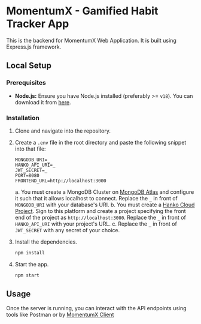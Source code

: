 # MomentumX - Gamified Habit Tracker App

This is the backend for MomentumX Web Application. It is built using Express.js framework.

## Local Setup

### Prerequisites

- **Node.js:** Ensure you have Node.js installed (preferably >= `v18`). You can download it from [here](https://nodejs.org/).

### Installation

1. Clone and navigate into the repository.
   
2. Create a `.env` file in the root directory and paste the following snippet into that file:
   ```
   MONGODB_URI=_
   HANKO_API_URI=_
   JWT_SECRET=_
   PORT=8080
   FRONTEND_URL=http://localhost:3000
   ```
   a. You must create a MongoDB Cluster on <a href="https://www.mongodb.com/atlas/database">MongoDB Atlas</a> and configure it such that it allows localhost to connect. Replace the `_` in front       of `MONGODB_URI` with your database's URI.
   b. You must create a <a href="https://cloud.hanko.io/">Hanko Cloud Project</a>. Sign to this platform and create a project specifying the front end of the project as `http://localhost:3000`.       Replace the `_` in front of `HANKO_API_URI` with your project's URL.
   c. Replace the `_` in front of `JWT_SECRET` with any secret of your choice.

6. Install the dependencies.
   ```bash
   npm install
   ```

7. Start the app.
   ```bash
   npm start
   ```
   
## Usage

Once the server is running, you can interact with the API endpoints using tools like Postman or by <a href="https://github.com/momentumXbyLakshya/react-client">MomentumX Client</a>

